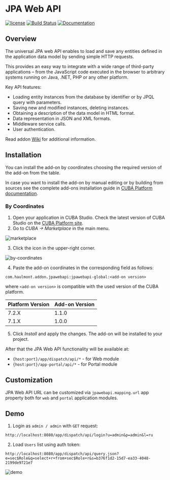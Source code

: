 # JPA Web API

[![license](https://img.shields.io/badge/license-Apache%20License%202.0-blue.svg?style=flat)](http://www.apache.org/licenses/LICENSE-2.0)
[![Build Status](https://travis-ci.org/cuba-platform/jpawebapi.svg?branch=master)](https://travis-ci.org/cuba-platform/jpawebapi)
[![Documentation](https://img.shields.io/badge/documentation-online-03a9f4.svg)](https://github.com/cuba-platform/jpawebapi/wiki)

## Overview

The universal JPA web API enables to load and save any entities defined in the application data model by sending simple HTTP requests.

This provides an easy way to integrate with a wide range of third-party applications – from the JavaScript code executed in the browser to arbitrary systems running on Java, .NET, PHP or any other platform.

Key API features:

- Loading entity instances from the database by identifier or by JPQL query with parameters.
- Saving new and modified instances, deleting instances.
- Obtaining a description of the data model in HTML format.
- Data representation in JSON and XML formats.
- Middleware service calls.
- User authentication.

Read addon [Wiki](https://github.com/cuba-platform/jpawebapi/wiki) for additional information.

## Installation

You can install the add-on by coordinates choosing the required version of the add-on from the table.

In case you want to install the add-on by manual editing or by building from sources see the complete add-ons installation guide in [CUBA Platform documentation](https://doc.cuba-platform.com/manual-latest/manual.html#app_components_usage).

### By Coordinates

1. Open your application in CUBA Studio. Check the latest version of CUBA Studio on the [CUBA Platform site](https://www.cuba-platform.com/download/previous-studio/).
2. Go to *CUBA -> Marketplace* in the main menu.

 ![marketplace](img/marketplace.jpg)

3. Click the icon in the upper-right corner.

 ![by-coordinates](img/by-coordinates.jpg)

4. Paste the add-on coordinates in the corresponding field as follows:

 `com.haulmont.addon.jpawebapi:jpawebapi-global:<add-on version>`

 where `<add-on version>` is compatible with the used version of the CUBA platform.

 | Platform Version | Add-on Version |
|------------------|----------------|
| 7.2.X            | 1.1.0          |
| 7.1.X            | 1.0.0          |

5. Click *Install* and apply the changes. The add-on will be installed to your project.

After that the JPA Web API functionality will be available at:

- `{host:port}/app/dispatch/api/*` - for Web module
- `{host:port}/app-portal/api/*` - for Portal module

## Customization

JPA Web API URL can be customized via `jpawebapi.mapping.url` app property both for `web` and `portal` application modules.

## Demo

1. Login as `admin / admin` with `GET` request:

```
http://localhost:8080/app/dispatch/api/login?u=admin&p=admin&l=ru
```

2. Load `Users` list using auth token:

```
http://localhost:8080/app/dispatch/api/query.json?e=sec$Role&q=select+r+from+sec$Role+r&s=b376f1d2-15d7-ea33-4048-2199de9721e7
```

![demo](./img/demo.jpg)
